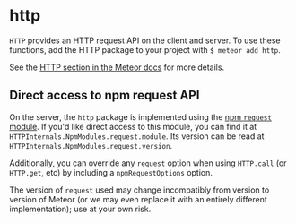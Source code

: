 # http

`HTTP` provides an HTTP request API on the client and server.  To use
these functions, add the HTTP package to your project with `$ meteor add http`.

See the [HTTP section in the Meteor docs](http://docs.meteor.com/#http) for more details.

## Direct access to npm request API

On the server, the `http` package is implemented using the
[npm `request` module](https://www.npmjs.com/package/request).  If you'd like
direct access to this module, you can find it at
`HTTPInternals.NpmModules.request.module`. Its version can be read at
`HTTPInternals.NpmModules.request.version`.

Additionally, you can override any `request` option when using `HTTP.call` (or
`HTTP.get`, etc) by including a `npmRequestOptions` option.

The version of `request` used may change incompatibly from version to version of
Meteor (or we may even replace it with an entirely different implementation);
use at your own risk.
